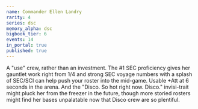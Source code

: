 ```yaml
---
name: Commander Ellen Landry
rarity: 4
series: dsc
memory_alpha: dsc
bigbook_tier: 6
events: 14
in_portal: true
published: true
---
```


A "use" crew, rather than an investment. The #1 SEC proficiency gives her gauntlet work right from 1/4 and strong SEC voyage numbers with a splash of SEC/SCI can help push your roster into the mid-game. Usable +Att at 6 seconds in the arena. And the "Disco. So hot right now. Disco." invisi-trait might pluck her from the freezer in the future, though more storied rosters might find her bases unpalatable now that Disco crew are so plentiful.
